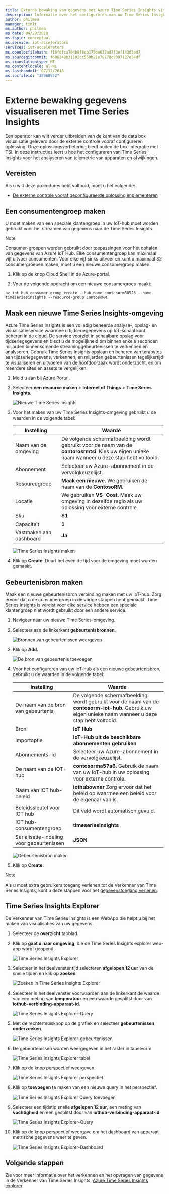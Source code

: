 ```yaml
---
title: Externe bewaking van gegevens met Azure Time Series Insights visualiseren | Microsoft Docs
description: Informatie over het configureren van uw Time Series Insights-omgeving om te verkennen en analyseren van de time series-gegevens van uw oplossing voor externe controle.
author: philmea
manager: timlt
ms.author: philmea
ms.date: 04/29/2018
ms.topic: conceptual
ms.service: iot-accelerators
services: iot-accelerators
ms.openlocfilehash: f16fdfca704b8f8cb175de637ad7f3ef143d3ed7
ms.sourcegitcommit: f606248b31182cc559b21e79778c9397127e54df
ms.translationtype: MT
ms.contentlocale: nl-NL
ms.lasthandoff: 07/12/2018
ms.locfileid: "38968952"
---
```

# <a name="visualize-remote-monitoring-data-with-time-series-insights"></a>Externe bewaking gegevens visualiseren met Time Series Insights

Een operator kan wilt verder uitbreiden van de kant van de data box visualisatie geleverd door de externe controle vooraf configureren oplossing. Onze oplossingsverbetering biedt buiten de box-integratie met TSI. In deze instructies leert u hoe het configureren van Time Series Insights voor het analyseren van telemetrie van apparaten en afwijkingen.

## <a name="prerequisites"></a>Vereisten

Als u wilt deze procedures hebt voltooid, moet u het volgende:

* [De externe controle vooraf geconfigureerde oplossing implementeren](iot-accelerators-remote-monitoring-deploy.md)

## <a name="create-a-consumer-group"></a>Een consumentengroep maken

U moet maken van een speciale klantengroep in uw IoT-hub moet worden gebruikt voor het streamen van gegevens naar de Time Series Insights.

> [!NOTE]
> Consumer-groepen worden gebruikt door toepassingen voor het ophalen van gegevens van Azure IoT Hub. Elke consumentengroep kan maximaal vijf uitvoer consumenten. Voor elke vijf sinks uitvoer en kunt u maximaal 32 consumergroepen maken, moet u een nieuwe consumergroep maken.

1. Klik op de knop Cloud Shell in de Azure-portal.

1. Voer de volgende opdracht om een nieuwe consumergroep maakt:

```azurecli-interactive
az iot hub consumer-group create --hub-name contosorm30526 --name timeseriesinsights --resource-group ContosoRM
```

## <a name="create-a-new-time-series-insights-environment"></a>Maak een nieuwe Time Series Insights-omgeving

Azure Time Series Insights is een volledig beheerde analyse-, opslag- en visualisatieservice waarmee u tijdseriegegevens op IoT-schaal kunt beheren in de cloud. De service voorziet in schaalbare opslag voor tijdseriegegevens en biedt u de mogelijkheid om binnen enkele seconden miljarden binnenkomende streaminggebeurtenissen te verkennen en analyseren. Gebruik Time Series Insights opslaan en beheren van terabytes aan tijdseriegegevens, verkennen, en miljarden gebeurtenissen tegelijkertijd te visualiseren en uitvoeren van de hoofdoorzaak wordt onderzocht, en om meerdere sites en assets te vergelijken.

1. Meld u aan bij [Azure Portal](http://portal.azure.com/).

1. Selecteer **een resource maken** > **Internet of Things** > **Time Series Insights**.

    ![Nieuwe Time Series Insights](./media/iot-accelerators-time-series-insights/new-time-series-insights.png)

1. Voor het maken van uw Time Series Insights-omgeving gebruikt u de waarden in de volgende tabel:

    | Instelling | Waarde |
    | ------- | ----- |
    | Naam van de omgeving | De volgende schermafbeelding wordt gebruikt voor de naam van de **contorosrmtsi**. Kies uw eigen unieke naam wanneer u deze stap hebt voltooid. |
    | Abonnement | Selecteer uw Azure-abonnement in de vervolgkeuzelijst. |
    | Resourcegroep | **Maak een nieuwe**. We gebruiken de naam van de **ContosoRM**. |
    | Locatie | We gebruiken **VS-Oost**. Maak uw omgeving in dezelfde regio als uw oplossing voor externe controle. |
    | Sku |**S1** |
    | Capaciteit | **1** |
    | Vastmaken aan dashboard | **Ja** |

    ![Time Series Insights maken](./media/iot-accelerators-time-series-insights/new-time-series-insights-create.png)

1. Klik op **Create**. Duurt het even de tijd voor de omgeving moet worden gemaakt.

## <a name="create-event-source"></a>Gebeurtenisbron maken

Maak een nieuwe gebeurtenisbron verbinding maken met uw IoT-hub. Zorg ervoor dat u de consumergroep in de vorige stappen hebt gemaakt. Time Series Insights is vereist voor elke service hebben een speciale klantengroep niet wordt gebruikt door een andere service.

1. Navigeer naar uw nieuwe Time Series-omgeving.

1. Selecteer aan de linkerkant **gebeurtenisbronnen**.

    ![Bronnen van gebeurtenissen weergeven](./media/iot-accelerators-time-series-insights/time-series-insights-event-sources.png)

1. Klik op **Add**.

    ![De bron van gebeurtenis toevoegen](./media/iot-accelerators-time-series-insights/time-series-insights-event-sources-add.png)

1. Voor het configureren van uw IoT-hub als een nieuwe gebeurtenisbron, gebruikt u de waarden in de volgende tabel:

    | Instelling | Waarde |
    | ------- | ----- |
    | De naam van de bron van gebeurtenis | De volgende schermafbeelding wordt gebruikt voor de naam van de **contosorm-iot-hub**. Gebruik uw eigen unieke naam wanneer u deze stap hebt voltooid. |
    | Bron | **IoT Hub** |
    | Importoptie | **IoT-Hub uit de beschikbare abonnementen gebruiken** |
    | Abonnements-id | Selecteer uw Azure-abonnement in de vervolgkeuzelijst. |
    | De naam van de IOT-hub | **contosorma57a6**. Gebruik de naam van uw IoT-hub in uw oplossing voor externe controle. |
    | Naam van IOT hub-beleid | **iothubowner** Zorg ervoor dat het beleid op waarmee een beleid voor de eigenaar van is. |
    | Beleidssleutel voor IOT hub | Dit veld wordt automatisch gevuld. |
    | IOT hub-consumentengroep | **timeseriesinsights** |
    | Serialisatie-indeling voor gebeurtenissen | **JSON**     | Naam van de eigenschap timestamp | Leeg laten |

    ![Gebeurtenisbron maken](./media/iot-accelerators-time-series-insights/time-series-insights-event-source-create.png)

1. Klik op **Create**.

> [!NOTE]
> Als u moet extra gebruikers toegang verlenen tot de Verkenner van Time Series Insights, kunt u deze stappen voor het [gegevenstoegang verlenen](https://docs.microsoft.com/azure/time-series-insights/time-series-insights-data-access#grant-data-access).

## <a name="time-series-insights-explorer"></a>Time Series Insights Explorer

De Verkenner van Time Series Insights is een WebApp die helpt u bij het maken van visualisaties van uw gegevens.

1. Selecteer de **overzicht** tabblad.

1. Klik op **gaat u naar omgeving**, die de Time Series Insights explorer web-app wordt geopend.

    ![Time Series Insights Explorer](./media/iot-accelerators-time-series-insights/time-series-insights-environment.png)

1. Selecteer in het deelvenster tijd selecteren **afgelopen 12 uur** van de snelle tijden en klik op **zoeken**.

    ![Zoeken in Time Series Insights Explorer](./media/iot-accelerators-time-series-insights/time-series-insights-search-time.png)

1. Selecteer in het deelvenster voorwaarden aan de linkerkant de waarde van een meting van **temperatuur** en een waarde gesplitst door van **iothub-verbinding-apparaat-id**.

    ![Time Series Insights Explorer-Query](./media/iot-accelerators-time-series-insights/time-series-insights-query1.png)

1. Met de rechtermuisknop op de grafiek en selecteer **gebeurtenissen onderzoeken**.

    ![Time Series Insights Explorer-gebeurtenissen](./media/iot-accelerators-time-series-insights/time-series-insights-explore-events.png)

1. De gebeurtenissen worden weergegeven in het raster in tabelvorm.

    ![Time Series Insights Explorer tabel](./media/iot-accelerators-time-series-insights/time-series-insights-table.png)

1. Klik op de knop perspectief weergeven.

    ![Time Series Insights Explorer perspectief](./media/iot-accelerators-time-series-insights/time-series-insights-explorer-perspective.png)

1. Klik op **toevoegen** te maken van een nieuwe query in het perspectief.

    ![Time Series Insights Explorer Query toevoegen](./media/iot-accelerators-time-series-insights/time-series-insights-new-query.png)

1. Selecteer een tijdstip snelle **afgelopen 12 uur**, een meting van **vochtigheid** en een gesplitst door van **iothub-verbinding-apparaat-id**.

    ![Time Series Insights Explorer-Query](./media/iot-accelerators-time-series-insights/time-series-insights-query2.png)

1. Klik op de knop perspectief weergave om het dashboard van apparaat metrische gegevens weer te geven.

    ![Time Series Insights Explorer-Dashboard](./media/iot-accelerators-time-series-insights/time-series-insights-dashboard.png)

## <a name="next-steps"></a>Volgende stappen

Zie voor meer informatie over het verkennen en het opvragen van gegevens in de Verkenner van Time Series Insights, [Azure Time Series Insights explorer](https://docs.microsoft.com/azure/time-series-insights/time-series-insights-explorer).
